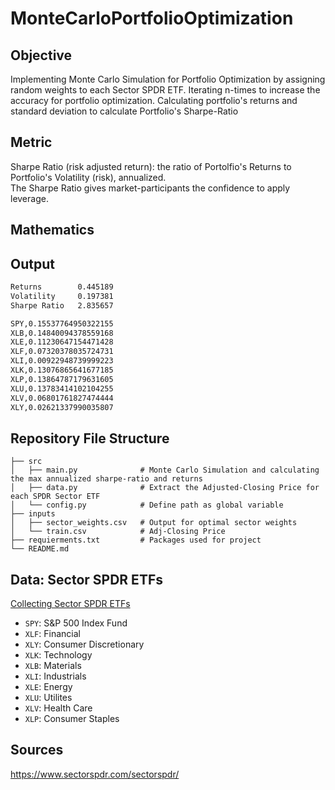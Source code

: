 # MonteCarloPortfolioOptimization

## Objective
Implementing Monte Carlo Simulation for Portfolio Optimization by assigning random weights to each Sector SPDR ETF. Iterating n-times to increase the accuracy for portfolio optimization. Calculating portfolio's returns and standard deviation to calculate Portfolio's Sharpe-Ratio

## Metric
Sharpe Ratio (risk adjusted return): the ratio of Portolfio's Returns to Portfolio's Volatility (risk), annualized.\
The Sharpe Ratio gives market-participants the confidence to apply leverage.

## Mathematics

## Output
```bash
Returns        0.445189
Volatility     0.197381
Sharpe Ratio   2.835657

SPY,0.15537764950322155
XLB,0.14840094378559168
XLE,0.11230647154471428
XLF,0.07320378035724731
XLI,0.00922948739999223
XLK,0.13076865641677185
XLP,0.13864787179631605
XLU,0.13783414102104255
XLV,0.06801761827474444
XLY,0.02621337990035807
```    
## Repository File Structure
    ├── src          
    │   ├── main.py              # Monte Carlo Simulation and calculating the max annualized sharpe-ratio and returns
    │   ├── data.py              # Extract the Adjusted-Closing Price for each SPDR Sector ETF
    │   └── config.py            # Define path as global variable
    ├── inputs
    │   ├── sector_weights.csv   # Output for optimal sector weights
    │   └── train.csv            # Adj-Closing Price
    ├── requierments.txt         # Packages used for project
    └── README.md

## Data: Sector SPDR ETFs
[Collecting Sector SPDR ETFs](https://www.sectorspdr.com/sectorspdr/)
- `SPY`: S&P 500 Index Fund 
- `XLF`: Financial
- `XLY`: Consumer Discretionary
- `XLK`: Technology
- `XLB`: Materials
- `XLI`: Industrials
- `XLE`: Energy
- `XLU`: Utilites
- `XLV`: Health Care
- `XLP`: Consumer Staples

## Sources
https://www.sectorspdr.com/sectorspdr/
